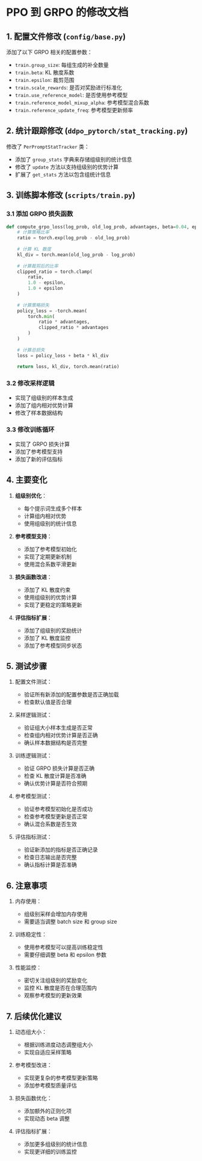 # PPO 到 GRPO 的修改文档

## 1. 配置文件修改 (`config/base.py`)

添加了以下 GRPO 相关的配置参数：
- `train.group_size`: 每组生成的补全数量
- `train.beta`: KL 散度系数
- `train.epsilon`: 裁剪范围
- `train.scale_rewards`: 是否对奖励进行标准化
- `train.use_reference_model`: 是否使用参考模型
- `train.reference_model_mixup_alpha`: 参考模型混合系数
- `train.reference_update_freq`: 参考模型更新频率

## 2. 统计跟踪修改 (`ddpo_pytorch/stat_tracking.py`)

修改了 `PerPromptStatTracker` 类：
- 添加了 `group_stats` 字典来存储组级别的统计信息
- 修改了 `update` 方法以支持组级别的优势计算
- 扩展了 `get_stats` 方法以包含组统计信息

## 3. 训练脚本修改 (`scripts/train.py`)

### 3.1 添加 GRPO 损失函数
```python
def compute_grpo_loss(log_prob, old_log_prob, advantages, beta=0.04, epsilon=0.2):
    # 计算策略比率
    ratio = torch.exp(log_prob - old_log_prob)
    
    # 计算 KL 散度
    kl_div = torch.mean(old_log_prob - log_prob)
    
    # 计算裁剪后的比率
    clipped_ratio = torch.clamp(
        ratio,
        1.0 - epsilon,
        1.0 + epsilon
    )
    
    # 计算策略损失
    policy_loss = -torch.mean(
        torch.min(
            ratio * advantages,
            clipped_ratio * advantages
        )
    )
    
    # 计算总损失
    loss = policy_loss + beta * kl_div
    
    return loss, kl_div, torch.mean(ratio)
```

### 3.2 修改采样逻辑
- 实现了组级别的样本生成
- 添加了组内相对优势计算
- 修改了样本数据结构

### 3.3 修改训练循环
- 实现了 GRPO 损失计算
- 添加了参考模型支持
- 添加了新的评估指标

## 4. 主要变化

1. **组级别优化**：
   - 每个提示词生成多个样本
   - 计算组内相对优势
   - 使用组级别的统计信息

2. **参考模型支持**：
   - 添加了参考模型初始化
   - 实现了定期更新机制
   - 使用混合系数平滑更新

3. **损失函数改进**：
   - 添加了 KL 散度约束
   - 使用组级别的优势计算
   - 实现了更稳定的策略更新

4. **评估指标扩展**：
   - 添加了组级别的奖励统计
   - 添加了 KL 散度监控
   - 添加了参考模型同步状态

## 5. 测试步骤

1. 配置文件测试：
   - 验证所有新添加的配置参数是否正确加载
   - 检查默认值是否合理

2. 采样逻辑测试：
   - 验证组大小样本生成是否正常
   - 检查组内相对优势计算是否正确
   - 确认样本数据结构是否完整

3. 训练逻辑测试：
   - 验证 GRPO 损失计算是否正确
   - 检查 KL 散度计算是否准确
   - 确认优势计算是否符合预期

4. 参考模型测试：
   - 验证参考模型初始化是否成功
   - 检查参考模型更新是否正常
   - 确认混合系数是否生效

5. 评估指标测试：
   - 验证新添加的指标是否正确记录
   - 检查日志输出是否完整
   - 确认指标计算是否准确

## 6. 注意事项

1. 内存使用：
   - 组级别采样会增加内存使用
   - 需要适当调整 batch size 和 group size

2. 训练稳定性：
   - 使用参考模型可以提高训练稳定性
   - 需要仔细调整 beta 和 epsilon 参数

3. 性能监控：
   - 密切关注组级别的奖励变化
   - 监控 KL 散度是否在合理范围内
   - 观察参考模型的更新效果

## 7. 后续优化建议

1. 动态组大小：
   - 根据训练进度动态调整组大小
   - 实现自适应采样策略

2. 参考模型改进：
   - 实现更复杂的参考模型更新策略
   - 添加参考模型质量评估

3. 损失函数优化：
   - 添加额外的正则化项
   - 实现动态 beta 调整

4. 评估指标扩展：
   - 添加更多组级别的统计信息
   - 实现更详细的训练监控 